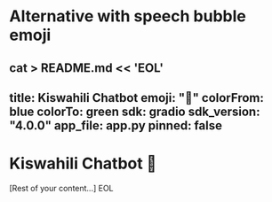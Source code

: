 # Alternative with speech bubble emoji
cat > README.md << 'EOL'
---
title: Kiswahili Chatbot
emoji: "💬"
colorFrom: blue
colorTo: green
sdk: gradio
sdk_version: "4.0.0"
app_file: app.py
pinned: false
---

# Kiswahili Chatbot 💬

[Rest of your content...]
EOL
